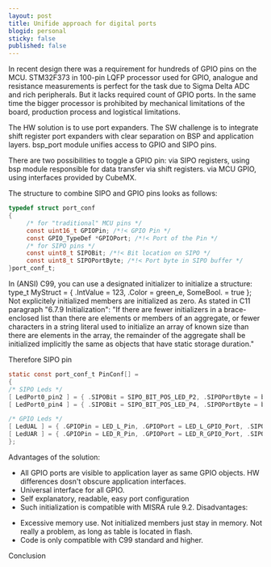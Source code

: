 ```yaml
---
layout: post
title: Unifide approach for digital ports
blogid: personal
sticky: false
published: false
---
```

In recent design there was a requirement for hundreds of GPIO pins on the MCU.
STM32F373 in 100-pin LQFP processor used for GPIO, analogue and resistance measurements is perfect for the task due to Sigma Delta ADC and rich peripherals. But it lacks required count of GPIO ports. In the same time the bigger processor is prohibited by mechanical limitations of the board, production process and logistical limitations.

The HW solution is to use port expanders. 
The SW challenge is to integrate shift register port expanders with clear separation on BSP and application layers. bsp_port module unifies access to GPIO and SIPO pins. 

There are two possibilities to toggle a GPIO pin:
     via SIPO registers, using bsp module responsible for data transfer via shift registers.
     via MCU GPIO, using interfaces provided by CubeMX.

The structure to combine SIPO and GPIO pins looks as follows:
```c
typedef struct port_conf
{
     /* for "traditional" MCU pins */
     const uint16_t GPIOPin; /*!< GPIO Pin */
     const GPIO_TypeDef *GPIOPort; /*!< Port of the Pin */
     /* for SIPO pins */
     const uint8_t SIPOBit; /*!< Bit location on SIPO */
     const uint8_t SIPOPortByte; /*!< Port byte in SIPO buffer */
}port_conf_t;
```
In (ANSI) C99, you can use a designated initializer to initialize a structure:
type_t MyStruct = { .IntValue = 123, .Color = green_e, SomeBool. = true };
Not explicitely initialized members are initialized as zero.
As stated in C11 paragraph "6.7.9 Initialization":
"If there are fewer initializers in a brace-enclosed list than there are elements or members of an aggregate, or fewer characters in a string literal used to initialize an array of known size than there are elements in the array, the remainder of the aggregate shall be initialized implicitly the same as objects that have static storage duration."

Therefore SIPO pin 

```c
static const port_conf_t PinConf[] =
{
/* SIPO Leds */
[ LedPort0_pin2 ] = { .SIPOBit = SIPO_BIT_POS_LED_P2, .SIPOPortByte = bsp_ports_Port0, .GPIOPin = PORT_NA, .GPIOPort = PORT_NA },
[ LedPort0_pin4 ] = { .SIPOBit = SIPO_BIT_POS_LED_P4, .SIPOPortByte = bsp_ports_Port0, .GPIOPin = PORT_NA, .GPIOPort = PORT_NA },

/* GPIO Leds */
[ LedUAL ] = { .GPIOPin = LED_L_Pin, .GPIOPort = LED_L_GPIO_Port, .SIPOBit = PORT_NA, .SIPOPortByte = PORT_NA },
[ LedUAR ] = { .GPIOPin = LED_R_Pin, .GPIOPort = LED_R_GPIO_Port, .SIPOBit = PORT_NA, .SIPOPortByte = PORT_NA },
};
```

Advantages of the solution:
+ All GPIO ports are visible to application layer as same GPIO objects. 
HW differences dosn't obscure application interfaces.
+ Universal interface for all GPIO.
+ Self explanatory, readable, easy port configuration
+ Such initialization is compatible with MISRA rule 9.2. 
Disadvantages:
- Excessive memory use. Not initialized members just stay in memory. 
Not really a problem, as long as table is located in flash.
- Code is only compatible with C99 standard and higher.

Conclusion
